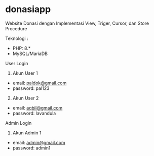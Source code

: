 # donasiapp
Website Donasi dengan Implementasi View, Triger, Cursor, dan Store Procedure

Teknologi :
- PHP: 8.*
- MySQL/MariaDB

User Login
1. Akun User 1
- email: paldok@gmail.com
- password: pal123
2. Akun User 2
- email: aqbil@gmail.com
- password: lavandula

Admin Login
1. Akun Admin 1
- email: admin@gmail.com
- password: admin1
